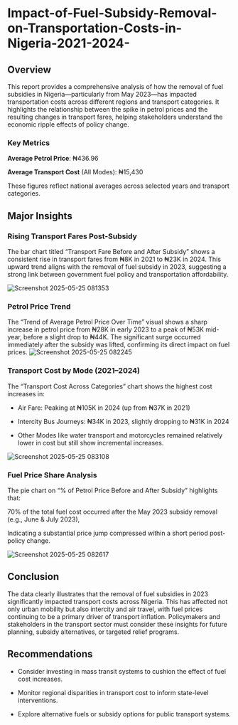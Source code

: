 # Impact-of-Fuel-Subsidy-Removal-on-Transportation-Costs-in-Nigeria-2021-2024-
## Overview
This report provides a comprehensive analysis of how the removal of fuel subsidies in Nigeria—particularly from May 2023—has impacted transportation costs across different regions and transport categories. It highlights the relationship between the spike in petrol prices and the resulting changes in transport fares, helping stakeholders understand the economic ripple effects of policy change.
### Key Metrics

**Average Petrol Price**: ₦436.96

**Average Transport Cost** (All Modes): ₦15,430

These figures reflect national averages across selected years and transport categories.

## Major Insights

### Rising Transport Fares Post-Subsidy
The bar chart titled “Transport Fare Before and After Subsidy” shows a consistent rise in transport fares from ₦8K in 2021 to ₦23K in 2024. This upward trend aligns with the removal of fuel subsidy in 2023, suggesting a strong link between government fuel policy and transportation affordability.

![Screenshot 2025-05-25 081353](https://github.com/user-attachments/assets/e69146e5-fe95-4746-9c54-79d023e47c4d)

### Petrol Price Trend
The “Trend of Average Petrol Price Over Time” visual shows a sharp increase in petrol price from ₦28K in early 2023 to a peak of ₦53K mid-year, before a slight drop to ₦44K. The significant surge occurred immediately after the subsidy was lifted, confirming its direct impact on fuel prices.
![Screenshot 2025-05-25 082245](https://github.com/user-attachments/assets/08041d8b-9048-4ae4-a616-845650d9eeb5)

### Transport Cost by Mode (2021–2024)
The “Transport Cost Across Categories” chart shows the highest cost increases in:

* Air Fare: Peaking at ₦105K in 2024 (up from ₦37K in 2021)

* Intercity Bus Journeys: ₦34K in 2023, slightly dropping to ₦31K in 2024

* Other Modes like water transport and motorcycles remained relatively lower in cost but still show incremental increases.

![Screenshot 2025-05-25 083108](https://github.com/user-attachments/assets/f10dcc20-70d1-4966-8ae3-3b31cd9763aa)


### Fuel Price Share Analysis
The pie chart on “% of Petrol Price Before and After Subsidy” highlights that:

70% of the total fuel cost occurred after the May 2023 subsidy removal (e.g., June & July 2023),

Indicating a substantial price jump compressed within a short period post-policy change.

![Screenshot 2025-05-25 082617](https://github.com/user-attachments/assets/fe74798d-17e0-4295-8e89-a7f67b40f5b0)

## Conclusion

The data clearly illustrates that the removal of fuel subsidies in 2023 significantly impacted transport costs across Nigeria. This has affected not only urban mobility but also intercity and air travel, with fuel prices continuing to be a primary driver of transport inflation. Policymakers and stakeholders in the transport sector must consider these insights for future planning, subsidy alternatives, or targeted relief programs.

## Recommendations

* Consider investing in mass transit systems to cushion the effect of fuel cost increases.

* Monitor regional disparities in transport cost to inform state-level interventions.

* Explore alternative fuels or subsidy options for public transport systems.
